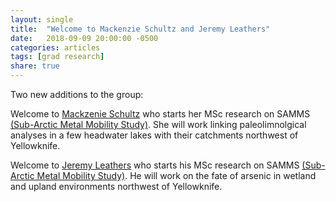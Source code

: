 ```yaml
---
layout: single
title:  "Welcome to Mackenzie Schultz and Jeremy Leathers"
date:   2018-09-09 20:00:00 -0500
categories: articles
tags: [grad research]
share: true
---
```


Two new additions to the group:

Welcome to [Mackzenie Schultz](/people) who starts her MSc research on SAMMS [(Sub-Arctic Metal Mobility Study)](http://samms.ca). She will work linking paleolimnolgical analyses in a few headwater lakes with their catchments northwest of Yellowknife.

Welcome to [Jeremy Leathers](/people) who starts his MSc research on SAMMS [(Sub-Arctic Metal Mobility Study)](http://samms.ca). He will work on the fate of arsenic in wetland and upland environments northwest of Yellowknife.
